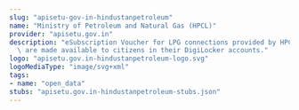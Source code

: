 ```yaml
---
slug: "apisetu-gov-in-hindustanpetroleum"
name: "Ministry of Petroleum and Natural Gas (HPCL)"
provider: "apisetu.gov.in"
description: "eSubscription Voucher for LPG connections provided by HPCL (http://www.hindustanpetroleum.com/)\
  \ are made available to citizens in their DigiLocker accounts."
logo: "apisetu.gov.in-hindustanpetroleum-logo.svg"
logoMediaType: "image/svg+xml"
tags:
- name: "open_data"
stubs: "apisetu.gov.in-hindustanpetroleum-stubs.json"
---
```

